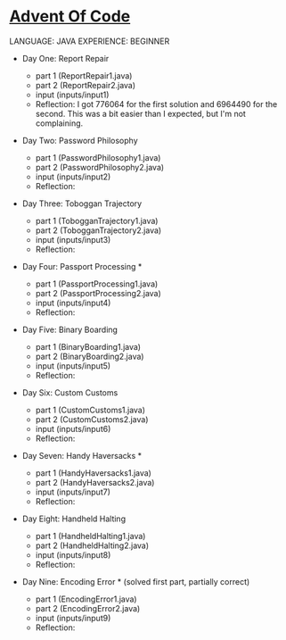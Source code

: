 # [Advent Of Code](https://adventofcode.com/)

LANGUAGE: JAVA
EXPERIENCE: BEGINNER

- Day One: Report Repair
	- part 1 (ReportRepair1.java)
	- part 2 (ReportRepair2.java)
	- input (inputs/input1)
	- Reflection:
		I got 776064 for the first solution and 6964490 for the second. This was a bit easier than I expected, but I'm not complaining.

- Day Two: Password Philosophy
	- part 1 (PasswordPhilosophy1.java)
	- part 2 (PasswordPhilosophy2.java)
	- input (inputs/input2)
	- Reflection:

- Day Three: Toboggan Trajectory
	- part 1 (TobogganTrajectory1.java)
	- part 2 (TobogganTrajectory2.java)
	- input (inputs/input3)
	- Reflection:

- Day Four: Passport Processing *
	- part 1 (PassportProcessing1.java)
	- part 2 (PassportProcessing2.java)
	- input (inputs/input4)
	- Reflection:

- Day Five: Binary Boarding
	- part 1 (BinaryBoarding1.java)
	- part 2 (BinaryBoarding2.java)
	- input (inputs/input5)
	- Reflection:

- Day Six: Custom Customs
	- part 1 (CustomCustoms1.java)
	- part 2 (CustomCustoms2.java)
	- input (inputs/input6)
	- Reflection:

- Day Seven: Handy Haversacks *
	- part 1 (HandyHaversacks1.java)
	- part 2 (HandyHaversacks2.java)
	- input (inputs/input7)
	- Reflection:

- Day Eight: Handheld Halting
	- part 1 (HandheldHalting1.java)
	- part 2 (HandheldHalting2.java)
	- input (inputs/input8)
	- Reflection:

- Day Nine: Encoding Error * (solved first part, partially correct)
	- part 1 (EncodingError1.java)
	- part 2 (EncodingError2.java)
	- input (inputs/input9)
	- Reflection:
